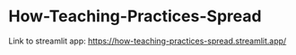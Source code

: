 # How-Teaching-Practices-Spread
Link to streamlit app: https://how-teaching-practices-spread.streamlit.app/
